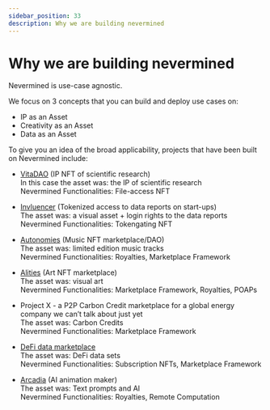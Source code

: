```yaml
---
sidebar_position: 33
description: Why we are building nevermined
---
```


# Why we are building nevermined

Nevermined is use-case agnostic. 

We focus on 3 concepts that you can build and deploy use cases on: 
- IP as an Asset
- Creativity as an Asset
- Data as an Asset 


To give you an idea of the broad applicability, projects that have been built on Nevermined include: 
- [VitaDAO](https://www.vitadao.com/) (IP NFT of scientific research) <br />
In this case the asset was: the IP of scientific research <br />
Nevermined Functionalities: File-access NFT

- [Invluencer](https://invluencer.com/) (Tokenized access to data reports on start-ups) <br />
The asset was: a visual asset + login rights to the data reports <br />
Nevermined Functionalities: Tokengating NFT

- [Autonomies](https://www.autonomies.io/) (Music NFT marketplace/DAO) <br />
The asset was: limited edition music tracks <br />
Nevermined Functionalities: Royalties, Marketplace Framework

- [Alities](https://alities.io/) (Art NFT marketplace) <br />
The asset was: visual art <br />
Nevermined Functionalities: Marketplace Framework, Royalties, POAPs

- Project X - a P2P Carbon Credit marketplace for a global energy company we can’t talk about just yet  <br />
The asset was: Carbon Credits <br />
Nevermined Functionalities: Marketplace Framework

- [DeFi data marketplace](https://defi.public.nevermined.network/) <br />
The asset was: DeFi data sets <br />
Nevermined Functionalities: Subscription NFTs, Marketplace Framework

- [Arcadia](https://arcadia.nevermined.rocks/) (AI animation maker) <br />
The asset was: Text prompts and AI <br />
Nevermined Functionalities: Royalties, Remote Computation
